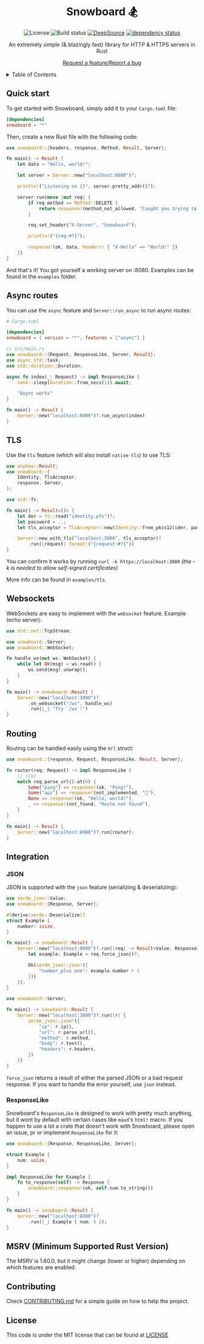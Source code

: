 <div align="center">

# **Snowboard 🏂**

![License](https://img.shields.io/github/license/Brian3647/snowboard)
![Build status](https://img.shields.io/github/actions/workflow/status/Brian3647/snowboard/rust.yml)
[![DeepSource](https://app.deepsource.com/gh/Brian3647/snowboard.svg/?label=active+issues&show_trend=false)](https://app.deepsource.com/gh/Brian3647/snowboard/)
[![dependency status](https://deps.rs/repo/github/Brian3647/snowboard/status.svg)](https://deps.rs/repo/github/Brian3647/snowboard)

An extremely simple (& blazingly fast) library for HTTP & HTTPS servers in Rust

[Request a feature/Report a bug](https://github.com/Brian3647/snowboard/issues)

</div>

<details>
<summary>Table of Contents</summary>

-   [**Snowboard 🏂**](#snowboard-)
    -   [**Quick start**](#quick-start)
    -   [**Async routes**](#async-routes)
    -   [**TLS**](#tls)
    -   [**Websockets**](#websockets)
    -   [**Routing**](#routing)
    -   [**Integration**](#integration)
        -   [**JSON**](#json)
        -   [**ResponseLike**](#responselike)
    -   [**MSRV (Minimum Supported Rust Version)**](#msrv-minimum-supported-rust-version)
    -   [**Contributing**](#contributing)
    -   [**License**](#license)

</details>

## **Quick start**

To get started with Snowboard, simply add it to your `Cargo.toml` file:

```toml
[dependencies]
snowboard = "*"
```

Then, create a new Rust file with the following code:

```rust
use snowboard::{headers, response, Method, Result, Server};

fn main() -> Result {
    let data = "Hello, world!";

    let server = Server::new("localhost:8080")?;

    println!("Listening on {}", server.pretty_addr()?);

    server.run(move |mut req| {
        if req.method == Method::DELETE {
            return response!(method_not_allowed, "Caught you trying to delete!");
        }

        req.set_header("X-Server", "Snowboard");

        println!("{req:#?}");

        response!(ok, data, headers! { "X-Hello" => "World!" })
    })
}
```

And that's it! You got yourself a working server on :8080. Examples can be found in the `examples` folder.

## **Async routes**

You can use the `async` feature and `Server::run_async` to run async routes:

```toml
# Cargo.toml

[dependencies]
snowboard = { version = "*", features = ["async"] }
```

```rust
// src/main.rs
use snowboard::{Request, ResponseLike, Server, Result};
use async_std::task;
use std::duration::Duration;

async fn index(_: Request) -> impl ResponseLike {
    task::sleep(Duration::from_secs(1)).await;

    "Async works"
}

fn main() -> Result {
    Server::new("localhost:8080")?.run_async(index)
}
```

## **TLS**

Use the `tls` feature (which will also install `native-tls`) to use TLS:

```rust
use anyhow::Result;
use snowboard::{
    Identity, TlsAcceptor,
    response, Server,
};

use std::fs;

fn main() -> Result<()> {
    let der = fs::read("identity.pfx")?;
    let password = ..;
    let tls_acceptor = TlsAcceptor::new(Identity::from_pkcs12(&der, password)?)?;

    Server::new_with_tls("localhost:3000", tls_acceptor)?
        .run(|request| format!("{request:#?}"))
}
```

You can confirm it works by running `curl -k https://localhost:3000` _(the -k is needed to allow self-signed certificates)_

More info can be found in `examples/tls`.

## **Websockets**

WebSockets are easy to implement with the `websocket` feature. Example (echo server):

```rust
use std::net::TcpStream;

use snowboard::Server;
use snowboard::WebSocket;

fn handle_ws(mut ws: WebSocket) {
    while let Ok(msg) = ws.read() {
        ws.send(msg).unwrap();
    }
}

fn main() -> snowboard::Result {
    Server::new("localhost:3000")?
        .on_websocket("/ws", handle_ws)
        .run(|_| "Try `/ws`!")
}
```

## **Routing**

Routing can be handled easily using the `Url` struct:

```rust
use snowboard::{response, Request, ResponseLike, Result, Server};

fn router(req: Request) -> impl ResponseLike {
    // /{x}
    match req.parse_url().at(0) {
        Some("ping") => response!(ok, "Pong!"),
        Some("api") => response!(not_implemented, "👀"),
        None => response!(ok, "Hello, world!"),
        _ => response!(not_found, "Route not found"),
    }
}

fn main() -> Result {
    Server::new("localhost:8080")?.run(router);
}
```

## **Integration**

### **JSON**

JSON is supported with the `json` feature (serializing & deserializing):

```rust
use serde_json::Value;
use snowboard::{Response, Server};

#[derive(serde::Deserialize)]
struct Example {
    number: isize,
}

fn main() -> snowboard::Result {
    Server::new("localhost:8080")?.run(|req| -> Result<Value, Response> {
        let example: Example = req.force_json()?;

        Ok(serde_json::json!({
            "number_plus_one": example.number + 1
        }))
    });
}
```

```rust
use snowboard::Server;

fn main() -> snowboard::Result {
    Server::new("localhost:3000")?.run(|r| {
        serde_json::json!({
            "ip": r.ip(),
            "url": r.parse_url(),
            "method": r.method,
            "body": r.text(),
            "headers": r.headers,
		})
	})
}
```

`force_json` returns a result of either the parsed JSON or a bad request response. If you want to handle the error yourself, use `json` instead.

### **ResponseLike**

Snowboard's `ResponseLike` is designed to work with pretty much anything, but it wont by default with certain cases like `maud`'s `html!` macro. If you happen to use a lot a crate that doesn't work with Snowboard, please open an issue, pr or implement `ResponseLike` for it:

```rust
use snowboard::{Response, ResponseLike, Server};

struct Example {
    num: usize,
}

impl ResponseLike for Example {
    fn to_response(self) -> Response {
        snowboard::response!(ok, self.num.to_string())
    }
}

fn main() -> snowboard::Result {
    Server::new("localhost:8080")?
        .run(|_| Example { num: 5 });
}
```

## **MSRV (Minimum Supported Rust Version)**

The MSRV is 1.60.0, but it might change (lower or higher) depending on which features are enabled.

## **Contributing**

Check [CONTRIBUTING.md](CONTRIBUTING.md) for a simple guide on how to help the project.

## **License**

This code is under the MIT license that can be found at [LICENSE](./LICENSE)
